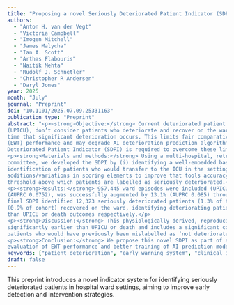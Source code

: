 ```yaml
---
title: "Proposing a novel Seriously Deteriorated Patient Indicator (SDPI) for hospitalised ward patients"
authors: 
  - "Anton H. van der Vegt"
  - "Victoria Campbell"
  - "Imogen Mitchell"
  - "James Malycha"
  - "Ian A. Scott"
  - "Arthas Flabouris"
  - "Naitik Mehta"
  - "Rudolf J. Schnetler"
  - "Christopher R Andersen"
  - "Daryl Jones"
year: 2025
month: "July"
journal: "Preprint"
doi: "10.1101/2025.07.09.25331163"
publication_type: "Preprint"
abstract: "<p><strong>Objective:</strong> Current deteriorated patient outcome measures, death and unplanned ICU admission
(UPICU), don’t consider patients who deteriorate and recover on the ward, nor correctly identify the
time that significant deterioration occurs. This limits fair comparative evaluation of Early Warning Tool
(EWT) performance and may degrade AI deterioration prediction algorithm accuracy. A Seriously
Deteriorated Patient Indicator (SDPI) is required to overcome these limitations.</p>
<p><strong>Materials and methods:</strong> Using a multi-hospital, retrospective dataset and supported by a clinician
committee, we developed the SDPI by (i) identifying a well-embedded baseline EWT with superior
identification of patients who would transfer to the ICU in the setting of severe illness, (ii) testing
additions/variations in scoring elements to improve that tools accuracy, and (iii) selecting an SDPI
threshold above which patients are labelled as seriously deteriorated.</p>
<p><strong>Results:</strong> 957,445 ward episodes were included (UPICU prevalence 0.4%). The superior baseline tool
(AUPRC 0.0752), was successfully augmented by 13.1% (AUPRC 0.085) through 11 adjustments. The
final SDPI identified 12,323 seriously deteriorated patients (1.3% of the cohort), of which 8,701
(0.9% of cohort) recovered on the ward, identifying deteriorating patients 7.2 and 71 hours earlier
than UPICU or death outcomes respectively.</p>
<p><strong>Discussion:</strong> This physiologically derived, reproducible SDPI identifies deteriorated patients
significantly earlier than UPICU or death and includes a significant cohort of seriously deteriorated
patients who would have previously been mislabelled as ‘not deteriorated’.</p>
<p><strong>Conclusion:</strong> We propose this novel SDPI as part of a composite outcome measure for fairer
evaluation of EWT performance and better training of AI prediction models.</p>"
keywords: ["patient deterioration", "early warning system", "clinical informatics"]
draft: false
---
```


This preprint introduces a novel indicator system for identifying seriously deteriorated patients in hospital ward settings, aiming to improve early detection and intervention strategies.

